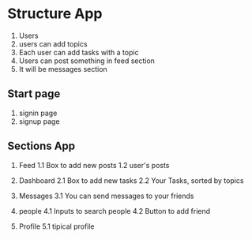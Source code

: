 #  Structure App

1. Users
2. users can add topics
3. Each user can add tasks with a topic
4. Users can post something in feed section
5. It will be messages section

## Start page
1. signin page
2. signup page

## Sections App

1. Feed
	1.1 Box to add new posts
	1.2 user's posts

2. Dashboard
	2.1 Box to add new tasks
	2.2 Your Tasks, sorted by topics

3. Messages
	3.1 You can send messages to your friends

4. people
	4.1 Inputs to search people 
	4.2 Button to add friend

5. Profile
	5.1 tipical profile




